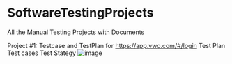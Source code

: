 # SoftwareTestingProjects
All the Manual Testing Projects with Documents



Project #1: Testcase and TestPlan for https://app.vwo.com/#/login
Test Plan 
Test cases
Test Stategy
![image](https://github.com/rajarshee-bhattacharjee/SoftwareTestingProjects/assets/175118240/adf49f39-396f-455b-9ece-e6965c36513d)
